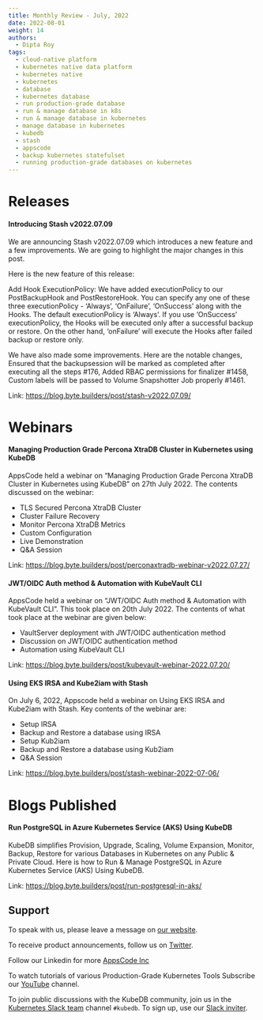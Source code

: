 ```yaml
---
title: Monthly Review - July, 2022
date: 2022-08-01
weight: 14
authors:
  - Dipta Roy
tags:
  - cloud-native platform
  - kubernetes native data platform
  - kubernetes native
  - kubernetes
  - database
  - kubernetes database
  - run production-grade database
  - run & manage database in k8s
  - run & manage database in kubernetes 
  - manage database in kubernetes
  - kubedb
  - stash
  - appscode
  - backup kubernetes statefulset
  - running production-grade databases on kubernetes
---
```


# Releases


#### Introducing Stash v2022.07.09

We are announcing Stash v2022.07.09 which introduces a new feature and a few improvements. We are going to highlight the major changes in this post.

Here is the new feature of this release: 

Add Hook ExecutionPolicy: We have added executionPolicy to our PostBackupHook and PostRestoreHook. You can specify any one of these three executionPolicy - ‘Always’, ‘OnFailure’, ‘OnSuccess’ along with the Hooks. The default executionPolicy is ‘Always’. If you use ‘OnSuccess’ executionPolicy, the Hooks will be executed only after a successful backup or restore. On the other hand, ‘onFailure’ will execute the Hooks after failed backup or restore only. 

We have also made some improvements. Here are the notable changes, Ensured that the backupsession will be marked as completed after executing all the steps #176, Added RBAC permissions for finalizer #1458, Custom labels will be passed to Volume Snapshotter Job properly #1461.

Link: https://blog.byte.builders/post/stash-v2022.07.09/



# Webinars


#### Managing Production Grade Percona XtraDB Cluster in Kubernetes using KubeDB

AppsCode held a webinar on “Managing Production Grade Percona XtraDB Cluster in Kubernetes using KubeDB” on 27th July 2022. The contents discussed on the webinar:

- TLS Secured Percona XtraDB Cluster
- Cluster Failure Recovery
- Monitor Percona XtraDB Metrics
- Custom Configuration
- Live Demonstration
- Q&A Session

Link: https://blog.byte.builders/post/perconaxtradb-webinar-v2022.07.27/

#### JWT/OIDC Auth method & Automation with KubeVault CLI

AppsCode held a webinar on “JWT/OIDC Auth method & Automation with KubeVault CLI”. This took place on 20th July 2022. The contents of what took place at the webinar are given below:

- VaultServer deployment with JWT/OIDC authentication method
- Discussion on JWT/OIDC authentication method
- Automation using KubeVault CLI

Link: https://blog.byte.builders/post/kubevault-webinar-2022.07.20/

#### Using EKS IRSA and Kube2iam with Stash

On July 6, 2022, Appscode held a webinar on Using EKS IRSA and Kube2iam with Stash. Key contents of the webinar are:

- Setup IRSA
- Backup and Restore a database using IRSA
- Setup Kub2iam
- Backup and Restore a database using Kub2iam
- Q&A Session

Link: https://blog.byte.builders/post/stash-webinar-2022-07-06/



# Blogs Published


#### Run PostgreSQL in Azure Kubernetes Service (AKS) Using KubeDB

KubeDB simplifies Provision, Upgrade, Scaling, Volume Expansion, Monitor, Backup, Restore for various Databases in Kubernetes on any Public & Private Cloud. Here is how to Run & Manage PostgreSQL in Azure Kubernetes Service (AKS) Using KubeDB.

Link: https://blog.byte.builders/post/run-postgresql-in-aks/



## Support

To speak with us, please leave a message on [our website](https://appscode.com/contact/).

To receive product announcements, follow us on [Twitter](https://twitter.com/KubeDB).

Follow our Linkedin for more [AppsCode Inc](https://www.linkedin.com/company/appscode/)

To watch tutorials of various Production-Grade Kubernetes Tools Subscribe our [YouTube](https://www.youtube.com/c/AppsCodeInc/) channel.

To join public discussions with the KubeDB community, join us in the [Kubernetes Slack team](https://kubernetes.slack.com/messages/C8149MREV/) channel `#kubedb`. To sign up, use our [Slack inviter](http://slack.kubernetes.io/).
